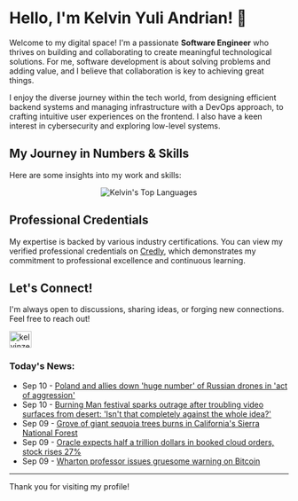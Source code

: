 # Hello, I'm Kelvin Yuli Andrian! 👋

Welcome to my digital space! I'm a passionate **Software Engineer** who thrives on building and collaborating to create meaningful technological solutions. For me, software development is about solving problems and adding value, and I believe that collaboration is key to achieving great things.

I enjoy the diverse journey within the tech world, from designing efficient backend systems and managing infrastructure with a DevOps approach, to crafting intuitive user experiences on the frontend. I also have a keen interest in cybersecurity and exploring low-level systems.

## My Journey in Numbers & Skills

Here are some insights into my work and skills:

<p align="center">
  <img src="https://github-readme-stats.vercel.app/api/top-langs/?username=kelvinzer0&layout=compact&theme=radical" alt="Kelvin's Top Languages" />
</p>

## Professional Credentials

My expertise is backed by various industry certifications. You can view my verified professional credentials on [Credly](https://www.credly.com/users/kelvin-yuli-andrian/badges), which demonstrates my commitment to professional excellence and continuous learning.

## Let's Connect!

I'm always open to discussions, sharing ideas, or forging new connections. Feel free to reach out!

<p align="left">
    <a href="https://linkedin.com/in/kelvinzero" target="blank"><img align="center" src="https://cdn.jsdelivr.net/npm/simple-icons@3.0.1/icons/linkedin.svg" alt="kelvinzero" height="30" width="40" /></a>
</p>

### Today's News:

<!-- feed start -->
- Sep 10 - [Poland and allies down 'huge number' of Russian drones in 'act of aggression'](https://www.yahoo.com/news/articles/polands-armed-forces-down-multiple-050511005.html)
- Sep 10 - [Burning Man festival sparks outrage after troubling video surfaces from desert: 'Isn't that completely against the whole idea?'](https://www.yahoo.com/news/articles/burning-man-festival-sparks-outrage-001000426.html)
- Sep 09 - [Grove of giant sequoia trees burns in California's Sierra National Forest](https://www.yahoo.com/news/articles/grove-giant-sequoia-trees-burns-223618536.html)
- Sep 09 - [Oracle expects half a trillion dollars in booked cloud orders, stock rises 27%](https://tech.yahoo.com/business/articles/oracle-misses-quarterly-revenue-estimates-200929446.html)
- Sep 09 - [Wharton professor issues gruesome warning on Bitcoin](https://finance.yahoo.com/news/wharton-professor-issues-gruesome-warning-194056715.html)
<!-- feed end -->

---

Thank you for visiting my profile!

